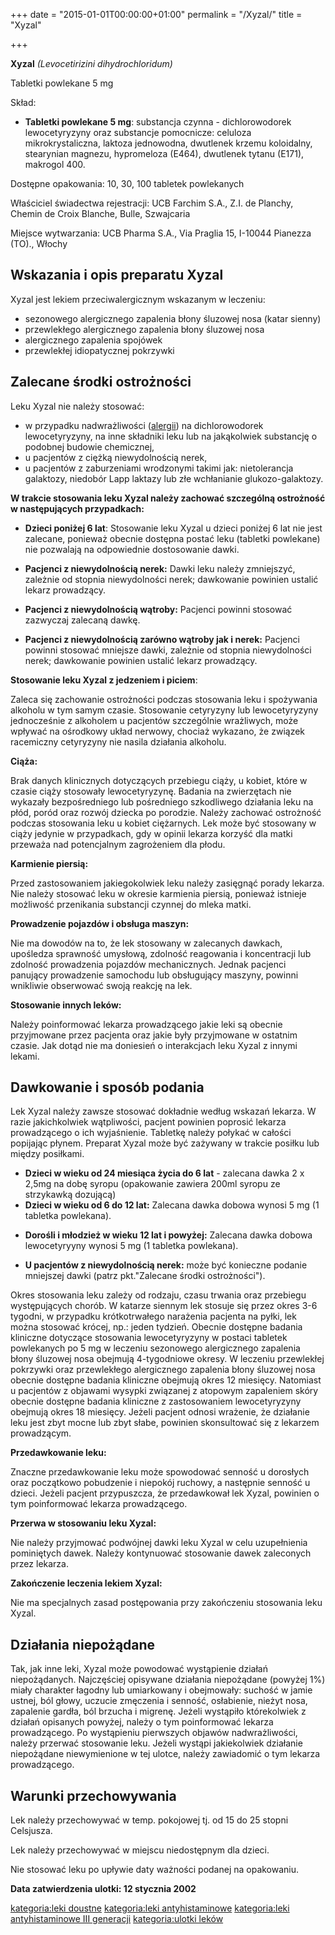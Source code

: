 +++
date = "2015-01-01T00:00:00+01:00"
permalink = "/Xyzal/"
title = "Xyzal"

+++

**Xyzal**
*(Levocetirizini dihydrochloridum)*

Tabletki powlekane 5 mg

Skład:

-   **Tabletki powlekane 5 mg**: substancja czynna - dichlorowodorek lewocetyryzyny oraz substancje pomocnicze: celuloza mikrokrystaliczna, laktoza jednowodna, dwutlenek krzemu koloidalny, stearynian magnezu, hypromeloza (E464), dwutlenek tytanu (E171), makrogol 400.

Dostępne opakowania: 10, 30, 100 tabletek powlekanych

Właściciel świadectwa rejestracji: UCB Farchim S.A., Z.I. de Planchy, Chemin de Croix Blanche, Bulle, Szwajcaria

Miejsce wytwarzania: UCB Pharma S.A., Via Praglia 15, I-10044 Pianezza (TO)., Włochy

Wskazania i opis preparatu Xyzal
--------------------------------

Xyzal jest lekiem przeciwalergicznym wskazanym w leczeniu:

-   sezonowego alergicznego zapalenia błony śluzowej nosa (katar sienny)
-   przewlekłego alergicznego zapalenia błony śluzowej nosa
-   alergicznego zapalenia spojówek
-   przewlekłej idiopatycznej pokrzywki

Zalecane środki ostrożności
---------------------------

Leku Xyzal nie należy stosować:

-   w przypadku nadwrażliwości ([alergii](/atopedia/alergia "wikilink")) na dichlorowodorek lewocetyryzyny, na inne składniki leku lub na jakąkolwiek substancję o podobnej budowie chemicznej,
-   u pacjentów z ciężką niewydolnością nerek,
-   u pacjentów z zaburzeniami wrodzonymi takimi jak: nietolerancja galaktozy, niedobór Lapp laktazy lub złe wchłanianie glukozo-galaktozy.

**W trakcie stosowania leku Xyzal należy zachować szczególną ostrożność w następujących przypadkach:**

-   **Dzieci poniżej 6 lat**: Stosowanie leku Xyzal u dzieci poniżej 6 lat nie jest zalecane, ponieważ obecnie dostępna postać leku (tabletki powlekane) nie pozwalają na odpowiednie dostosowanie dawki.

<!-- -->

-   **Pacjenci z niewydolnością nerek:** Dawki leku należy zmniejszyć, zależnie od stopnia niewydolności nerek; dawkowanie powinien ustalić lekarz prowadzący.

<!-- -->

-   **Pacjenci z niewydolnością wątroby:** Pacjenci powinni stosować zazwyczaj zalecaną dawkę.

<!-- -->

-   **Pacjenci z niewydolnością zarówno wątroby jak i nerek:** Pacjenci powinni stosować mniejsze dawki, zależnie od stopnia niewydolności nerek; dawkowanie powinien ustalić lekarz prowadzący.

**Stosowanie leku Xyzal z jedzeniem i piciem**:

Zaleca się zachowanie ostrożności podczas stosowania leku i spożywania alkoholu w tym samym czasie. Stosowanie cetyryzyny lub lewocetyryzyny jednocześnie z alkoholem u pacjentów szczególnie wrażliwych, może wpływać na ośrodkowy układ nerwowy, chociaż wykazano, że związek racemiczny cetyryzyny nie nasila działania alkoholu.

**Ciąża:**

Brak danych klinicznych dotyczących przebiegu ciąży, u kobiet, które w czasie ciąży stosowały lewocetyryzynę. Badania na zwierzętach nie wykazały bezpośredniego lub pośredniego szkodliwego działania leku na płód, poród oraz rozwój dziecka po porodzie. Należy zachować ostrożność podczas stosowania leku u kobiet ciężarnych. Lek może być stosowany w ciąży jedynie w przypadkach, gdy w opinii lekarza korzyść dla matki przeważa nad potencjalnym zagrożeniem dla płodu.

**Karmienie piersią:**

Przed zastosowaniem jakiegokolwiek leku należy zasięgnąć porady lekarza. Nie należy stosować leku w okresie karmienia piersią, ponieważ istnieje możliwość przenikania substancji czynnej do mleka matki.

**Prowadzenie pojazdów i obsługa maszyn:**

Nie ma dowodów na to, że lek stosowany w zalecanych dawkach, upośledza sprawność umysłową, zdolność reagowania i koncentracji lub zdolność prowadzenia pojazdów mechanicznych. Jednak pacjenci panujący prowadzenie samochodu lub obsługujący maszyny, powinni wnikliwie obserwować swoją reakcję na lek.

**Stosowanie innych leków:**

Należy poinformować lekarza prowadzącego jakie leki są obecnie przyjmowane przez pacjenta oraz jakie były przyjmowane w ostatnim czasie. Jak dotąd nie ma doniesień o interakcjach leku Xyzal z innymi lekami.

Dawkowanie i sposób podania
---------------------------

Lek Xyzal należy zawsze stosować dokładnie według wskazań lekarza. W razie jakichkolwiek wątpliwości, pacjent powinien poprosić lekarza prowadzącego o ich wyjaśnienie. Tabletkę należy połykać w całości popijając płynem. Preparat Xyzal może być zażywany w trakcie posiłku lub między posiłkami.

-   **Dzieci w wieku od 24 miesiąca życia do 6 lat** - zalecana dawka 2 x 2,5mg na dobę syropu (opakowanie zawiera 200ml syropu ze strzykawką dozującą)
-   **Dzieci w wieku od 6 do 12 lat:** Zalecana dawka dobowa wynosi 5 mg (1 tabletka powlekana).

<!-- -->

-   **Dorośli i młodzież w wieku 12 lat i powyżej:** Zalecana dawka dobowa lewocetyryyny wynosi 5 mg (1 tabletka powlekana).

<!-- -->

-   **U pacjentów z niewydolnością nerek:** może być konieczne podanie mniejszej dawki (patrz pkt."Zalecane środki ostrożności").

Okres stosowania leku zależy od rodzaju, czasu trwania oraz przebiegu występujących chorób. W katarze siennym lek stosuje się przez okres 3-6 tygodni, w przypadku krótkotrwałego narażenia pacjenta na pyłki, lek można stosować krócej, np.: jeden tydzień. Obecnie dostępne badania kliniczne dotyczące stosowania lewocetyryzyny w postaci tabletek powlekanych po 5 mg w leczeniu sezonowego alergicznego zapalenia błony śluzowej nosa obejmują 4-tygodniowe okresy. W leczeniu przewlekłej pokrzywki oraz przewlekłego alergicznego zapalenia błony śluzowej nosa obecnie dostępne badania kliniczne obejmują okres 12 miesięcy. Natomiast u pacjentów z objawami wysypki związanej z atopowym zapaleniem skóry obecnie dostępne badania kliniczne z zastosowaniem lewocetyryzyny obejmują okres 18 miesięcy. Jeżeli pacjent odnosi wrażenie, że działanie leku jest zbyt mocne lub zbyt słabe, powinien skonsultować się z lekarzem prowadzącym.

**Przedawkowanie leku:**

Znaczne przedawkowanie leku może spowodować senność u dorosłych oraz początkowo pobudzenie i niepokój ruchowy, a następnie senność u dzieci. Jeżeli pacjent przypuszcza, że przedawkował lek Xyzal, powinien o tym poinformować lekarza prowadzącego.

**Przerwa w stosowaniu leku Xyzal:**

Nie należy przyjmować podwójnej dawki leku Xyzal w celu uzupełnienia pominiętych dawek. Należy kontynuować stosowanie dawek zaleconych przez lekarza.

**Zakończenie leczenia lekiem Xyzal:**

Nie ma specjalnych zasad postępowania przy zakończeniu stosowania leku Xyzal.

Działania niepożądane
---------------------

Tak, jak inne leki, Xyzal może powodować wystąpienie działań niepożądanych. Najczęściej opisywane działania niepożądane (powyżej 1%) miały charakter łagodny lub umiarkowany i obejmowały: suchość w jamie ustnej, ból głowy, uczucie zmęczenia i senność, osłabienie, nieżyt nosa, zapalenie gardła, ból brzucha i migrenę. Jeżeli wystąpiło którekolwiek z działań opisanych powyżej, należy o tym poinformować lekarza prowadzącego. Po wystąpieniu pierwszych objawów nadwrażliwości, należy przerwać stosowanie leku. Jeżeli wystąpi jakiekolwiek działanie niepożądane niewymienione w tej ulotce, należy zawiadomić o tym lekarza prowadzącego.

Warunki przechowywania
----------------------

Lek należy przechowywać w temp. pokojowej tj. od 15 do 25 stopni Celsjusza.

Lek należy przechowywać w miejscu niedostępnym dla dzieci.

Nie stosować leku po upływie daty ważności podanej na opakowaniu.

**Data zatwierdzenia ulotki: 12 stycznia 2002**

[kategoria:leki doustne](/atopedia/kategoria:leki_doustne "wikilink") [kategoria:leki antyhistaminowe](/atopedia/kategoria:leki_antyhistaminowe "wikilink") [kategoria:leki antyhistaminowe III generacji](/atopedia/kategoria:leki_antyhistaminowe_III_generacji "wikilink") [kategoria:ulotki leków](/atopedia/kategoria:ulotki_leków "wikilink")